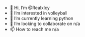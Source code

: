 - 👋 Hi, I’m @RealxIcy
- 👀 I’m interested in volleyball
- 🌱 I’m currently learning python
- 💞️ I’m looking to collaborate on n/a
- 📫 How to reach me n/a

<!---
RealxIcy/RealxIcy is a ✨ special ✨ repository because its `README.md` (this file) appears on your GitHub profile.
You can click the Preview link to take a look at your changes.
--->
